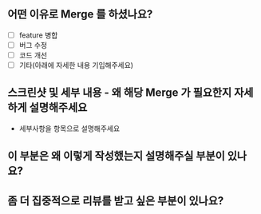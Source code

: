 ## 어떤 이유로 Merge 를 하셨나요?

- [ ] feature 병합
- [ ] 버그 수정
- [ ] 코드 개선
- [ ] 기타(아래에 자세한 내용 기입해주세요)

## 스크린샷 및 세부 내용 - 왜 해당 Merge 가 필요한지 자세하게 설명해주세요
- 세부사항을 항목으로 설명해주세요

## 이 부분은 왜 이렇게 작성했는지 설명해주실 부분이 있나요?

## 좀 더 집중적으로 리뷰를 받고 싶은 부분이 있나요?

